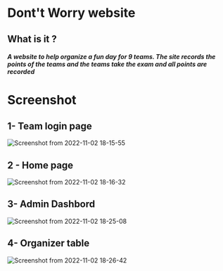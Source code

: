 # Dont't Worry website
## What is it ?
#####  A website to help organize a fun day for 9 teams. The site records the points of the teams and the teams take the exam and all points are recorded
# Screenshot
## 1- Team login page
![Screenshot from 2022-11-02 18-15-55](https://user-images.githubusercontent.com/56822500/199552294-420390aa-6e71-4180-8991-5cf3958a91c4.png)
## 2 - Home page 

![Screenshot from 2022-11-02 18-16-32](https://user-images.githubusercontent.com/56822500/199552683-c885c659-6150-4c12-9eb3-0c4e2d6812f7.png)

## 3- Admin Dashbord
![Screenshot from 2022-11-02 18-25-08](https://user-images.githubusercontent.com/56822500/199553101-3d22c9f7-05a6-4644-8ecc-f507e599d208.png)

## 4- Organizer table
![Screenshot from 2022-11-02 18-26-42](https://user-images.githubusercontent.com/56822500/199553603-065c1e00-3e68-46f9-a7a3-8dc4c2563c8d.png)
